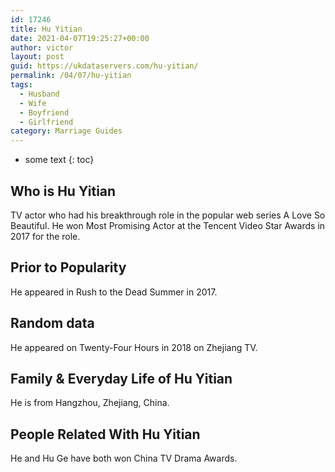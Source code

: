 ```yaml
---
id: 17246
title: Hu Yitian
date: 2021-04-07T19:25:27+00:00
author: victor
layout: post
guid: https://ukdataservers.com/hu-yitian/
permalink: /04/07/hu-yitian
tags:
  - Husband
  - Wife
  - Boyfriend
  - Girlfriend
category: Marriage Guides
---
```


* some text
{: toc}


## Who is Hu Yitian



TV actor who had his breakthrough role in the popular web series A Love So Beautiful. He won Most Promising Actor at the Tencent Video Star Awards in 2017 for the role. 

                
                
                
## Prior to Popularity



He appeared in Rush to the Dead Summer in 2017. 

                
                
                
## Random data



He appeared on Twenty-Four Hours in 2018 on Zhejiang TV. 

                
                
                
## Family & Everyday Life of Hu Yitian



He is from Hangzhou, Zhejiang, China. 

                
                
                
## People Related With Hu Yitian



He and Hu Ge have both won China TV Drama Awards. 

                
              
            
          
          
          
